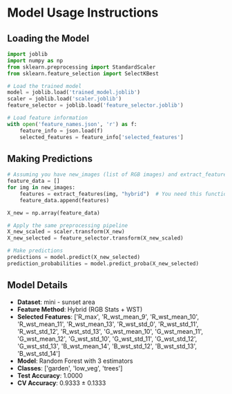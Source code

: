 # Model Usage Instructions

## Loading the Model
```python
import joblib
import numpy as np
from sklearn.preprocessing import StandardScaler
from sklearn.feature_selection import SelectKBest

# Load the trained model
model = joblib.load('trained_model.joblib')
scaler = joblib.load('scaler.joblib')
feature_selector = joblib.load('feature_selector.joblib')

# Load feature information
with open('feature_names.json', 'r') as f:
    feature_info = json.load(f)
    selected_features = feature_info['selected_features']
```

## Making Predictions
```python
# Assuming you have new_images (list of RGB images) and extract_features function
feature_data = []
for img in new_images:
    features = extract_features(img, "hybrid")  # You need this function
    feature_data.append(features)

X_new = np.array(feature_data)

# Apply the same preprocessing pipeline
X_new_scaled = scaler.transform(X_new)
X_new_selected = feature_selector.transform(X_new_scaled)

# Make predictions
predictions = model.predict(X_new_selected)
prediction_probabilities = model.predict_proba(X_new_selected)
```

## Model Details
- **Dataset**: mini - sunset area
- **Feature Method**: Hybrid (RGB Stats + WST)
- **Selected Features**: ['R_max', 'R_wst_mean_9', 'R_wst_mean_10', 'R_wst_mean_11', 'R_wst_mean_13', 'R_wst_std_0', 'R_wst_std_11', 'R_wst_std_12', 'R_wst_std_13', 'G_wst_mean_10', 'G_wst_mean_11', 'G_wst_mean_12', 'G_wst_std_10', 'G_wst_std_11', 'G_wst_std_12', 'G_wst_std_13', 'B_wst_mean_14', 'B_wst_std_12', 'B_wst_std_13', 'B_wst_std_14']
- **Model**: Random Forest with 3 estimators
- **Classes**: ['garden', 'low_veg', 'trees']
- **Test Accuracy**: 1.0000
- **CV Accuracy**: 0.9333 ± 0.1333
